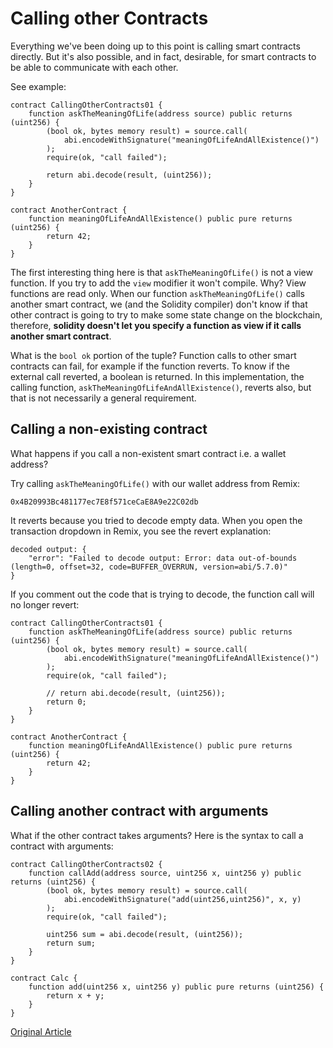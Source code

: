 # Calling other Contracts

Everything we've been doing up to this point is calling smart contracts directly. But it's also possible, and in fact, desirable, for smart contracts to be able to communicate with each other.

See example:

```solidity
contract CallingOtherContracts01 {
    function askTheMeaningOfLife(address source) public returns (uint256) {
        (bool ok, bytes memory result) = source.call(
            abi.encodeWithSignature("meaningOfLifeAndAllExistence()")
        );
        require(ok, "call failed");

        return abi.decode(result, (uint256));
    }
}

contract AnotherContract {
    function meaningOfLifeAndAllExistence() public pure returns (uint256) {
        return 42;
    }
}
```

The first interesting thing here is that `askTheMeaningOfLife()` is not a view function. If you try to add the `view` modifier it won't compile. Why? View functions are read only. When our function `askTheMeaningOfLife()` calls another smart contract, we (and the Solidity compiler) don't know if that other contract is going to try to make some state change on the blockchain, therefore, **solidity doesn't let you specify a function as view if it calls another smart contract**.

What is the `bool ok` portion of the tuple? Function calls to other smart contracts can fail, for example if the function reverts. To know if the external call reverted, a boolean is returned. In this implementation, the calling function, `askTheMeaningOfLifeAndAllExistence()`, reverts also, but that is not necessarily a general requirement.

## Calling a non-existing contract

What happens if you call a non-existent smart contract i.e. a wallet address?

Try calling `askTheMeaningOfLife()` with our wallet address from Remix:

`0x4B20993Bc481177ec7E8f571ceCaE8A9e22C02db`

It reverts because you tried to decode empty data. When you open the transaction dropdown in Remix, you see the revert explanation:

```shell
decoded output: {
	"error": "Failed to decode output: Error: data out-of-bounds (length=0, offset=32, code=BUFFER_OVERRUN, version=abi/5.7.0)"
}
```

If you comment out the code that is trying to decode, the function call will no longer revert:

```solidity
contract CallingOtherContracts01 {
    function askTheMeaningOfLife(address source) public returns (uint256) {
        (bool ok, bytes memory result) = source.call(
            abi.encodeWithSignature("meaningOfLifeAndAllExistence()")
        );
        require(ok, "call failed");

        // return abi.decode(result, (uint256));
        return 0;
    }
}

contract AnotherContract {
    function meaningOfLifeAndAllExistence() public pure returns (uint256) {
        return 42;
    }
}
```

## Calling another contract with arguments

What if the other contract takes arguments? Here is the syntax to call a contract with arguments:

```solidity
contract CallingOtherContracts02 {
    function callAdd(address source, uint256 x, uint256 y) public returns (uint256) {
        (bool ok, bytes memory result) = source.call(
            abi.encodeWithSignature("add(uint256,uint256)", x, y)
        );
        require(ok, "call failed");

        uint256 sum = abi.decode(result, (uint256));
        return sum;
    }
}

contract Calc {
    function add(uint256 x, uint256 y) public pure returns (uint256) {
        return x + y;
    }
}
```

[Original Article](https://www.rareskills.io/learn-solidity/cross-contract-call)
